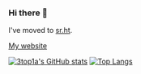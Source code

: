 ### Hi there 👋

<!--
Here are some ideas to get you started:

- 🔭 I’m currently working on ...
- 🌱 I’m currently learning ...
- 👯 I’m looking to collaborate on ...
- 🤔 I’m looking for help with ...
- 💬 Ask me about ...
- 📫 How to reach me: ...
- 😄 Pronouns: ...
- ⚡ Fun fact: ...
-->

<div id="header" align="center">
</div>

I've moved to [sr.ht](https://sr.ht/~e-topy/).

[My website](https://e-topy.srht.site/)

[![3top1a's GitHub stats](https://github-readme-stats.vercel.app/api?username=3top1a&show_icons=true&theme=gruvbox)](https://github.com/anuraghazra/github-readme-stats)
[![Top Langs](https://github-readme-stats.vercel.app/api/top-langs/?username=3top1a&hide=c,CMake,Makefile&exclude_repo=godot,3top1a&layout=compact&langs_count=8&theme=gruvbox)](https://github.com/anuraghazra/github-readme-stats)
